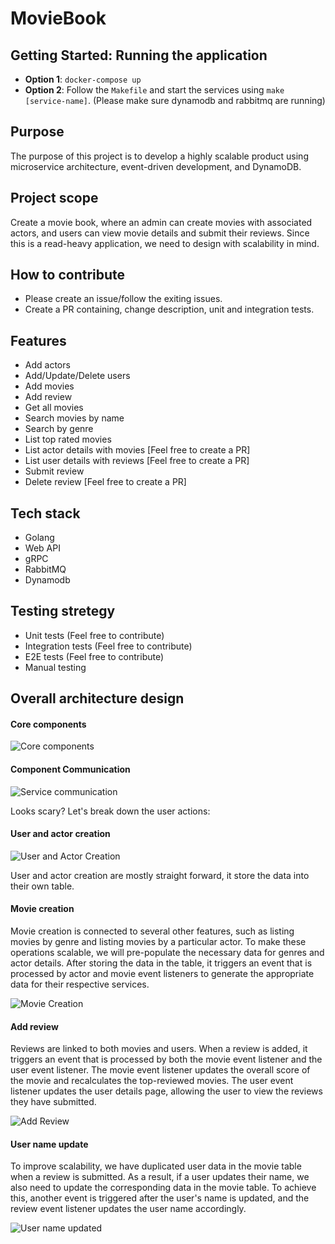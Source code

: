 # MovieBook

## Getting Started: Running the application

- **Option 1**: `docker-compose up`
- **Option 2**: Follow the `Makefile` and start the services using `make [service-name]`. (Please make sure dynamodb and rabbitmq are running)

## Purpose

The purpose of this project is to develop a highly scalable product using microservice architecture, event-driven development, and DynamoDB.

## Project scope

Create a movie book, where an admin can create movies with associated actors, and users can view movie details and submit their reviews. Since this is a read-heavy application, we need to design with scalability in mind.

## How to contribute

- Please create an issue/follow the exiting issues.
- Create a PR containing, change description, unit and integration tests.

## Features

- Add actors
- Add/Update/Delete users
- Add movies
- Add review
- Get all movies
- Search movies by name
- Search by genre
- List top rated movies
- List actor details with movies [Feel free to create a PR]
- List user details with reviews [Feel free to create a PR]
- Submit review
- Delete review [Feel free to create a PR]

## Tech stack

- Golang
- Web API
- gRPC
- RabbitMQ
- Dynamodb

## Testing stretegy

- Unit tests (Feel free to contribute)
- Integration tests (Feel free to contribute)
- E2E tests (Feel free to contribute)
- Manual testing

## Overall architecture design

#### Core components

![Core components](https://github.com/user-attachments/assets/a205cc5d-af14-4a96-96d7-c843b9d7af15)

#### Component Communication

![Service communication](https://github.com/user-attachments/assets/90c4d251-64ee-4374-9a6a-ea727cf2e28d)

Looks scary? Let's break down the user actions:

#### User and actor creation

![User and Actor Creation](https://github.com/user-attachments/assets/cfcfa29b-48f2-40ea-a65e-4ceed83c9d82)

User and actor creation are mostly straight forward, it store the data into their own table.

#### Movie creation

Movie creation is connected to several other features, such as listing movies by genre and listing movies by a particular actor. To make these operations scalable, we will pre-populate the necessary data for genres and actor details. After storing the data in the table, it triggers an event that is processed by actor and movie event listeners to generate the appropriate data for their respective services.

![Movie Creation](https://github.com/user-attachments/assets/afe41414-02a6-4161-85cd-3202edbdf2b0)

#### Add review

Reviews are linked to both movies and users. When a review is added, it triggers an event that is processed by both the movie event listener and the user event listener. The movie event listener updates the overall score of the movie and recalculates the top-reviewed movies. The user event listener updates the user details page, allowing the user to view the reviews they have submitted.

![Add Review](https://github.com/user-attachments/assets/3dd1d0cf-934f-4d96-a45f-f83950cbf62a)

#### User name update

To improve scalability, we have duplicated user data in the movie table when a review is submitted. As a result, if a user updates their name, we also need to update the corresponding data in the movie table. To achieve this, another event is triggered after the user's name is updated, and the review event listener updates the user name accordingly.

![User name updated](https://github.com/user-attachments/assets/d65bee2a-a321-4042-9379-d0d5042c0a78)
